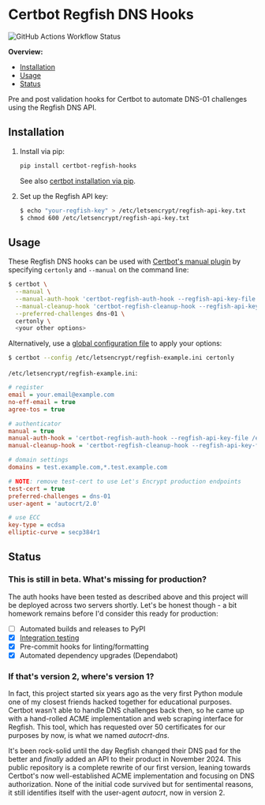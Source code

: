 # Certbot Regfish DNS Hooks

![GitHub Actions Workflow Status](https://img.shields.io/github/actions/workflow/status/exioReed/certbot-regfish-hooks/integration-test.yml?branch=main&label=integration-test&link=https%3A%2F%2Fgithub.com%2FexioReed%2Fcertbot-regfish-hooks%2Factions%2Fworkflows%2Fintegration-test.yml)

**Overview:**

- [Installation](#installation)
- [Usage](#usage)
- [Status](#status)

Pre and post validation hooks for Certbot to automate DNS-01 challenges using the
Regfish DNS API.

## Installation

1. Install via pip:

   ```bash
   pip install certbot-regfish-hooks
   ```

   See also
   [certbot installation via pip](https://certbot.eff.org/instructions?ws=other&os=pip).

2. Set up the Regfish API key:

   ```bash
   $ echo "your-regfish-key" > /etc/letsencrypt/regfish-api-key.txt
   $ chmod 600 /etc/letsencrypt/regfish-api-key.txt
   ```

## Usage

These Regfish DNS hooks can be used with
[Certbot's manual plugin](https://eff-certbot.readthedocs.io/en/stable/using.html#manual)
by specifying `certonly` and `--manual` on the command line:

```bash
$ certbot \
  --manual \
  --manual-auth-hook 'certbot-regfish-auth-hook --regfish-api-key-file /etc/letsencrypt/regfish-api-key.txt' \
  --manual-cleanup-hook 'certbot-regfish-cleanup-hook --regfish-api-key-file /etc/letsencrypt/regfish-api-key.txt' \
  --preferred-challenges dns-01 \
  certonly \
  <your other options>
```

Alternatively, use a
[global configuration file](https://eff-certbot.readthedocs.io/en/stable/using.html#configuration-file)
to apply your options:

```bash
$ certbot --config /etc/letsencrypt/regfish-example.ini certonly
```

`/etc/letsencrypt/regfish-example.ini`:

```ini
# register
email = your.email@example.com
no-eff-email = true
agree-tos = true

# authenticator
manual = true
manual-auth-hook = 'certbot-regfish-auth-hook --regfish-api-key-file /etc/letsencrypt/regfish-api-key.txt'
manual-cleanup-hook = 'certbot-regfish-cleanup-hook --regfish-api-key-file /etc/letsencrypt/regfish-api-key.txt'

# domain settings
domains = test.example.com,*.test.example.com

# NOTE: remove test-cert to use Let's Encrypt production endpoints
test-cert = true
preferred-challenges = dns-01
user-agent = 'autocrt/2.0'

# use ECC
key-type = ecdsa
elliptic-curve = secp384r1
```

## Status

### This is still in beta. What's missing for production?

The auth hooks have been tested as described above and this project will be deployed
across two servers shortly. Let's be honest though - a bit homework remains before I'd
consider this ready for production:

- [ ] Automated builds and releases to PyPI
- [x] [Integration testing](/.github/workflows/README.md#integration-test)
- [x] Pre-commit hooks for linting/formatting
- [x] Automated dependency upgrades (Dependabot)

### If that's version 2, where's version 1?

In fact, this project started six years ago as the very first Python module one of my
closest friends hacked together for educational purposes. Certbot wasn't able to handle
DNS challenges back then, so he came up with a hand-rolled ACME implementation and web
scraping interface for Regfish. This tool, which has requested over 50 certificates for
our purposes by now, is what we named _autocrt-dns_.

It's been rock-solid until the day Regfish changed their DNS pad for the better and
_finally_ added an API to their product in November 2024. This public repository is a
complete rewrite of our first version, leaning towards Certbot's now well-established
ACME implementation and focusing on DNS authorization. None of the initial code survived
but for sentimental reasons, it still identifies itself with the user-agent _autocrt_,
now in version 2.
